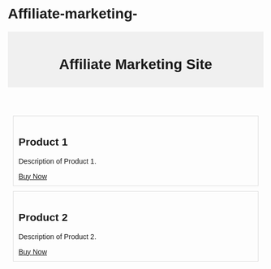 # Affiliate-marketing-
<?xml version="1.0" encoding="UTF-8"?>
<!DOCTYPE html>
<html lang="en" xmlns="http://www.w3.org/1999/xhtml">
<head>
  <meta charset="UTF-8"/>
  <meta name="viewport" content="width=device-width, initial-scale=1.0"/>
  <title>Affiliate Marketing Site</title>
  <style>
    body {
      font-family: Arial, sans-serif;
      margin: 20px;
    }
    header {
      text-align: center;
      padding: 10px;
      background-color: #f0f0f0;
    }
    main {
      max-width: 800px;
      margin: 0 auto;
    }
    .product {
      border: 1px solid #ddd;
      padding: 10px;
      margin: 10px;
    }
  </style>
</head>
<body>
  <header>
    <h1>Affiliate Marketing Site</h1>
  </header>
  <main>
    <div class="product">
      <h2>Product 1</h2>
      <p>Description of Product 1.</p>
      <a href="https://fktr.in/5ySn67H" target="_blank">Buy Now</a>
    </div>
    <div class="product">
      <h2>Product 2</h2>
      <p>Description of Product 2.</p>
      <a href="[your_affiliate_link_for_product_2](https://fktr.in/5ySn67H)" target="_blank">Buy Now</a>
    </div>
    <!-- Add more products as needed -->
  </main>
</body>
</html>
